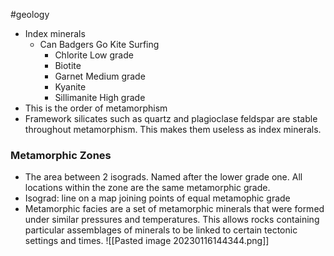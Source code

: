#geology
- Index minerals
    - Can Badgers Go Kite Surfing
        - Chlorite Low grade
        - Biotite
        - Garnet Medium grade
        - Kyanite
        - Sillimanite High grade
- This is the order of metamorphism
- Framework silicates such as quartz and plagioclase feldspar are stable throughout metamorphism. This makes them useless as index minerals.

### Metamorphic Zones
- The area between 2 isograds. Named after the lower grade one. All locations within the zone are the same metamorphic grade.
- Isograd: line on a map joining points of equal metamophic grade
- Metamorphic facies are a set of metamorphic minerals that were formed under similar pressures and temperatures. This allows rocks containing particular assemblages of minerals to be linked to certain tectonic settings and times.
![[Pasted image 20230116144344.png]]
